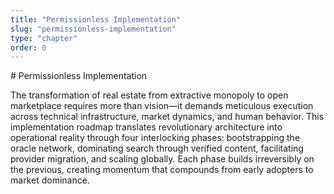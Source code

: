 ```yaml
---
title: "Permissionless Implementation"
slug: "permissionless-implementation"
type: "chapter"
order: 0
---
```


\# Permissionless Implementation

The transformation of real estate from extractive monopoly to open
marketplace requires more than vision—it demands meticulous execution
across technical infrastructure, market dynamics, and human behavior.
This implementation roadmap translates revolutionary architecture into
operational reality through four interlocking phases: bootstrapping the
oracle network, dominating search through verified content, facilitating
provider migration, and scaling globally. Each phase builds irreversibly
on the previous, creating momentum that compounds from early adopters to
market dominance.
